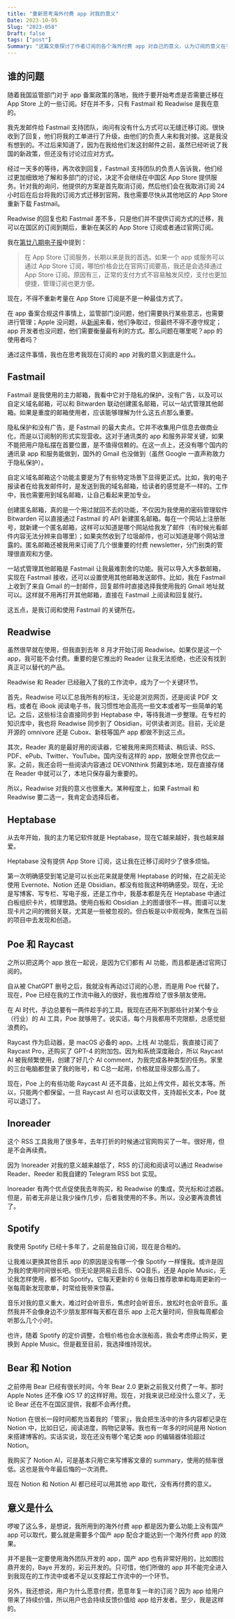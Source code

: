 ```yaml
---
title: "重新思考海外付费 app 对我的意义"
Date: 2023-10-05
Slug: "2023-058"
Draft: false
tags: ["post"]
Summary: "这篇文章探讨了作者订阅的各个海外付费 app 对自己的意义，认为订阅的意义在于 app 的独特功能或融入了工作流而无可替代，并在使用过程中收获 app 带给作者的持续价值。"
---
```


## 谁的问题

随着我国监管部门对于 app 备案政策的落地，我终于要开始考虑是否需要迁移在 App Store 上的一些订阅。好在并不多，只有 Fastmail 和 Readwise 是我在意的。

我先发邮件给 Fastmail 支持团队，询问有没有什么方式可以无缝迁移订阅。很快收到了回复，他们将我的工单进行了升级，由他们的负责人来和我对接。这是我没有想到的。不过后来知道了，因为在我给他们发这封邮件之前，虽然已经听说了我国的新政策，但还没有讨论过应对方式。

经过一天多的等待，再次收到回复，Fastmail 支持团队的负责人告诉我，他们经过更加细致地了解和多部门的讨论，决定不会继续在中国区 App Store 提供服务。针对我的询问，他提供的方案是首先取消订阅，然后他们会在我取消订阅 24 小时后在后台将我的订阅方式迁移到官网，我也需要尽快从其他地区的 App Store 重新下载 Fastmail。

Readwise 的回复也和 Fastmail 差不多，只是他们并不提供订阅方式的迁移，我可以在国区的订阅到期后，重新在美区的 App Store 订阅或者通过官网订阅。

我在[第廿八期电子报](https://justgoidea.com/newsletter/202328)中提到：

>在 App Store 订阅服务，长期以来是我的首选。如果一个 app 或服务可以通过 App Store 订阅，哪怕价格会比在官网订阅要高，我还是会选择通过 App Store 订阅。原因有三，正常的支付方式不容易触发风控，支付也更加便捷，管理订阅也更方便。

现在，不得不重新考量在 App Store 订阅是不是一种最佳方式了。

在 app 备案合规这件事情上，监管部门没问题，他们需要执行某些意志，也需要进行管理；Apple 没问题，从[新闻](https://www.wsj.com/tech/apple-china-met-to-discuss-beijings-crackdown-on-western-apps-2219afcb)来看，他们争取过，但最终不得不遵守规定；app 开发者也没问题，他们需要衡量最有利的方式。那么问题在哪里呢？app 的使用者吗？

通过这件事情，我也在思考我现在订阅的 app 对我的意义到底是什么。

## Fastmail

Fastmail 是我使用的主力邮箱，我看中它对于隐私的保护，没有广告，以及可以自定义域名邮箱，可以和 Bitwarden 联动创建匿名邮箱，可以一站式管理其他邮箱。如果是重度的邮箱使用者，应该能够理解为什么这五点那么重要。

隐私保护和没有广告，是 Fastmail 的最大卖点。它并不收集用户信息去做商业化，而是以订阅制的形式实现营收。这对于通讯类的 app 和服务非常关键，如果不能把用户隐私摆在首要位置，是不值得信赖的。在这一点上，还没有哪个国内的通讯录 app 和服务能做到，国外的 Gmail 也没做到（虽然 Google 一直声称致力于隐私保护）。

自定义域名邮箱这个功能主要是为了有些特定场景下显得更正式。比如，我的电子报读者在给我发邮件时，是发送到我的域名邮箱，给读者的感觉是不一样的。工作中，我也需要用到域名邮箱，让自己看起来更加专业。

创建匿名邮箱，真的是一个用过就回不去的功能，不仅因为我使用的密码管理软件 Bitwarden 可以直接通过 Fastmail 的 API 新建匿名邮箱。每在一个网站上注册账号，就新建一个匿名邮箱，这样可以知道是哪个网站给我发了邮件（有时候光看邮件内容无法分辨来自哪里）；如果突然收到了垃圾邮件，也可以知道是哪个网站泄露的。匿名邮箱还被我用来订阅了几个很重要的付费 newsletter，分门别类的管理很直观和方便。

一站式管理其他邮箱是 Fastmail 让我最难割舍的功能。我可以导入大多数邮箱，实现在 Fastmail 接收，还可以设置使用其他邮箱发送邮件。比如，我在 Fastmail 上收到了来自 Gmail 的一封邮件，回复邮件时直接选择我使用我的 Gmail 地址就可以。这样就不用再打开其他邮箱，直接在 Fastmail 上阅读和回复就行。

这五点，是我订阅和使用 Fastmail 的关键所在。

## Readwise

虽然很早就在使用，但我直到去年 8 月才开始订阅 Readwise。如果仅是这一个 app，我可能不会付费。重要的是它推出的 Reader 让我无法拒绝，也还没有找到真正可以替代的产品。

Readwise 和 Reader 已经融入了我的工作流中，成为了一个关键环节。

首先，Readwise 可以汇总我所有的标注，无论是浏览网页，还是阅读 PDF 文档，或者在 iBook 阅读电子书，我习惯性地会高亮一些文本或者写一些简单的笔记。之后，这些标注会直接同步到 Heptabase 中，等待我进一步整理。在专栏的知识库中，我也将 Readwise 同步到了 Obsidian，可供读者浏览。目前，无论是开源的 omnivore 还是 Cubox、新枝等国产 app 都做不到这三点。

其次，Reader 真的是最好用的阅读器，它被我用来网页精读、稍后读、RSS、PDF、ePub、Twitter、YouTube。国内没有这样的 app，放眼全世界也仅此一家。之前，我还会将一些阅读内容通过 DEVONthink 剪藏到本地，现在直接存储在 Reader 中就可以了，本地只保存最为重要的。

所以，Readwise 对我的意义也很重大。某种程度上，如果 Fastmail 和 Readwise 要二选一，我肯定会选择后者。

## Heptabase

从去年开始，我的主力笔记软件就是 Heptabase，现在它越来越好，我也越来越爱。

Heptabase 没有提供 App Store 订阅，这让我在迁移订阅时少了很多烦恼。

第一次明确感受到笔记是可以长出花来就是使用 Heptabase 的时候，在之前无论使用 Evernote、Notion 还是 Obsidian，都没有给我这种明确感受。现在，无论是写博客、写专栏、写电子报，还是工作中，我基本都是先在 Heptabase 中通过白板组织卡片，梳理思路。使用白板和 Obsidian 上的图谱很不一样。图谱可以发现卡片之间的微弱关联，尤其是一些被忽视的。但白板是以中观视角，聚焦在当前的项目中去发现和创造。

## Poe 和 Raycast

之所以把这两个 app 放在一起说，是因为它们都有 AI 功能，而且都是通过官网订阅的。

自从被 ChatGPT 删号之后，我就没有再动过订阅的心思，而是用 Poe 代替了。现在，Poe 已经在我的工作流中融入的很好，我也推荐给了很多朋友使用。

在 AI 时代，手边总要有一两件趁手的工具。我现在还用不到那些针对某个专业（行业）的 AI 工具，Poe 就够用了。说实话，每个月我都用不完限额，总感觉挺浪费的。

Raycast 作为启动器，是 macOS 必备的 app。上线 AI 功能后，我直接订阅了 Raycast Pro，还购买了 GPT-4 的附加包。因为和系统深度融合，所以 Raycast AI 被我频繁使用，创建了好几个 AI comment，为我完成各种类型的任务。家里的三台电脑都登录了我的账号，和 C总一起用，价格就显得没那么高了。

现在，Poe 上的有些功能 Raycast AI 还不具备，比如上传文件，超长文本等。所以，只能两个都保留。一旦 Raycast AI 也可以读取文件，支持超长文本，Poe 就可以退订了。

## Inoreader

这个 RSS 工具我用了很多年，去年打折的时候通过官网购买了一年。很好用，但是不会再续费。

因为 Inoreader 对我的意义越来越低了，RSS 的订阅和阅读可以通过 Readwise Reader、Reeder 和我自建的 Telegram RSS bot 实现。

Inoreader 有两个优点促使我去年购买，和 Readwise 的集成，荧光标和过滤器。但是，前者无非是让我少操作几步，后者我使用的不多。所以，没必要再浪费钱了。

## Spotify

我使用 Spotify 已经十多年了，之前是独自订阅，现在是合租的。

让我难以更换其他音乐 app 的原因是没有哪一个像 Spotify 一样懂我。或许是因为我的使用时间很长吧。但无论是网易云音乐、QQ音乐，还是 Apple Music，无论我怎样使用，都不如 Spotify。它每天更新的 6 张每日推荐歌单和每周更新的一张每周新发现歌单，时常给我带来惊喜。

音乐对我的意义重大，难过时会听音乐，焦虑时会听音乐，放松时也会听音乐。虽然我并不会像身边不少朋友那样每天都在音乐 app 上花大量时间，但我每周都会听那么几个小时。

也许，随着 Spotify 的定价调整，合租价格也会水涨船高，我会考虑停止购买，更换到 Apple Music。但是截至目前，我选择维持现状。

## Bear 和 Notion

之前停用 Bear 已经有很长时间，今年 Bear 2.0 更新之前我又付费了一年。那时 Apple Notes 还不像 iOS 17 的这样好用。现在，对我来说已经没什么意义了，无论 Bear 还在不在国区提供，我都不会再付费。

Notion 在很长一段时间都充当着我的「管家」，我会把生活中的许多内容都记录在 Notion 中，比如日记，阅读进度，购物记录等。我也有一年多的时间是用 Notion 来搭建博客的。实话实说，现在还没有哪个笔记类 app 的编辑器体验超过 Notion。

我购买了 Notion AI，可是基本只用它来写博客文章的 summary，使用的频率很低。这也是我今年最后悔的一次消费。

现在 Notion 和 Notion AI 都已经可以用其他 app 取代，没有再付费的意义。

## 意义是什么

啰唆了这么多，是想说，我所用到的海外付费 app 都是因为要么功能上没有国产 app 可以取代，要么就是需要多个国产 app 配合才能达到一个海外付费 app 的效果。

并不是我一定要使用海外团队开发的 app，国产 app 也有非常好用的，比如图拉鼎开发的，Baye 开发的，彩云开发的。只可惜，他们所做的 app 并不能完全进入到我现在的工作流中或者不足以支撑起工作流中的一个环节。

另外，我还想说，用户为什么愿意付费，愿意年复一年的订阅？因为 app 给用户带来了持续价值，所以用户也会持续反馈价值给 app 给开发者。至少，我是这样的。
